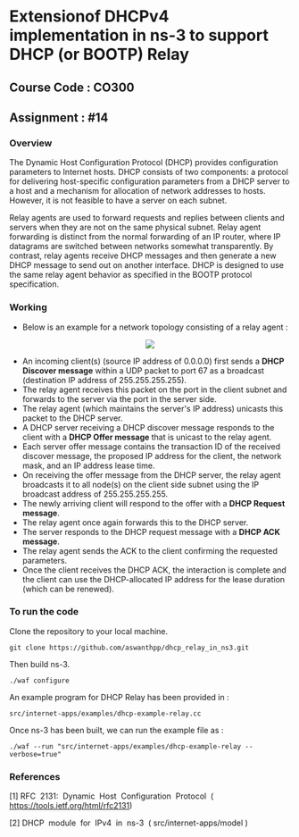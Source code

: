 # Extension ​of DHCPv4​​ implementation​ ​in​ ​ns-3​ ​to​ ​support​ ​DHCP​ ​(or​ ​BOOTP)​ ​Relay
## Course Code : CO300
## Assignment :  #14 

### Overview

The Dynamic Host Configuration Protocol (DHCP) provides configuration parameters to Internet hosts. DHCP consists of two components: a protocol for delivering host-specific configuration parameters from a DHCP server to a host and a mechanism for allocation of network addresses to hosts. However, it is not feasible to have a server on each subnet.

Relay agents are used to forward requests and replies between clients and servers when they are not on the same physical subnet. Relay agent forwarding is distinct from the normal forwarding of an IP router, where IP datagrams are switched between networks somewhat transparently. By contrast, relay agents receive DHCP messages and then generate a new DHCP message to send out on another interface. DHCP is designed to use the same relay agent behavior as specified in the BOOTP protocol specification. 

### Working
* Below is an example for a network topology consisting of a relay agent :



<p align="center">
<img src="https://user-images.githubusercontent.com/19391965/33467863-e3b40746-d67d-11e7-8181-87a32d2197ec.png"/>
</p>

* An incoming client(s) (source IP address of 0.0.0.0) first sends a **DHCP Discover message** within a UDP packet to port 67 as a broadcast (destination IP address of 255.255.255.255).
* The relay agent receives this packet on the port in the client subnet and forwards to the server via the port in the server side.
* The relay agent (which maintains the server's IP address) unicasts this packet to the DHCP server.
* A DHCP server receiving a DHCP discover message responds to the client with a **DHCP Offer message** that is unicast to the relay agent.
* Each server offer message contains the transaction ID of the received discover message, the proposed IP address for the client, the network mask, and an IP address lease time.
* On receiving the offer message from the DHCP server, the relay agent broadcasts it to all node(s) on the client side subnet using the IP broadcast address of 255.255.255.255.
* The newly arriving client will respond to the offer with a  **DHCP Request message**.
* The relay agent once again forwards this to the DHCP server.
* The server responds to the DHCP request message with a **DHCP ACK message**.
* The relay agent sends the ACK to the client confirming the requested parameters.
* Once the client receives the DHCP ACK, the interaction is complete and the client can use the DHCP-allocated IP address for the lease duration (which can be renewed).


### To run the code

Clone the repository to your local machine.

`git clone https://github.com/aswanthpp/dhcp_relay_in_ns3.git`

Then build ns-3.

`./waf configure`

An example program for DHCP Relay has been provided in :

`src/internet-apps/examples/dhcp-example-relay.cc`

Once ns-3 has been built, we can run the example file as :

`./waf --run "src/internet-apps/examples/dhcp-example-relay --verbose=true"`

### References


[1]  RFC​ ​ 2131:​ ​ Dynamic​ ​ Host​ ​ Configuration​ ​ Protocol​ ​ ( https://tools.ietf.org/html/rfc2131​ )

[2]  DHCP​ ​ module​ ​ for​ ​ IPv4​ ​ in​ ​ ns-3​ ​ ( src/internet-apps/model )
